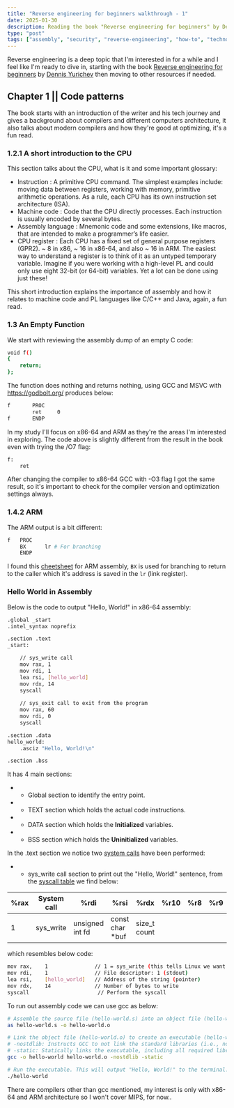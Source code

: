 ```yaml
---
title: "Reverse engineering for beginners walkthrough - 1"
date: 2025-01-30 
description: Reading the book "Reverse engineering for beginners" by Dennis Yurichev 
type: "post"  
tags: ["assembly", "security", "reverse-engineering", "how-to", "technology", "arm", "operating systems", "kernel", "x86-64", "ARM"]
---
```


Reverse engineering is a deep topic that I'm interested in for a while and I feel like I'm ready to dive in, starting with the book [Reverse engineering for beginners](https://beginners.re/) by [Dennis Yurichev](https://yurichev.com/) then moving to other resources if needed.

## Chapter 1 || Code patterns

The book starts with an introduction of the writer and his tech journey and gives a background about compilers and different computers architecture, it also talks about modern compilers and how they're good at optimizing, it's a fun read.

### 1.2.1 A short introduction to the CPU

This section talks about the CPU, what is it and some important glossary:
+ Instruction : A primitive CPU command. The simplest examples include: moving data between registers,
working with memory, primitive arithmetic operations. As a rule, each CPU has its own instruction
set architecture (ISA).
+ Machine code : Code that the CPU directly processes. Each instruction is usually encoded by several
bytes.
+ Assembly language : Mnemonic code and some extensions, like macros, that are intended to make a
programmer’s life easier.
+ CPU register : Each CPU has a fixed set of general purpose registers (GPR2). ~ 8 in x86, ~ 16 in x86-64, and also ~ 16 in ARM. The easiest way to understand a register is to think of it as an untyped temporary variable. Imagine if you were working with a high-level PL and could only use eight 32-bit (or 64-bit) variables. Yet a lot can be done using just these!

This short introduction explains the importance of assembly and how it relates to machine code and PL languages like C/C++ and Java, again, a fun read.

### 1.3 An Empty Function

We start with reviewing the assembly dump of an empty C code:

```bash
void f()
{
    return;
};
```

The function does nothing and returns nothing, using GCC and MSVC with https://godbolt.org/ produces below:

```bash
f       PROC
        ret     0
f       ENDP
```

In my study I'll focus on x86-64 and ARM as they're the areas I'm interested in exploring. The code above is slightly different from the result in the book even with trying the /O7 flag:

```bash
f:
    ret
```

After changing the compiler to x86-64 GCC with -O3 flag I got the same result, so it's important to check for the compiler version and optimization settings always.

### 1.4.2 ARM

The ARM output is a bit different:

```bash
f   PROC
    BX      lr # For branching
    ENDP
```

I found this [cheetsheet](https://azeria-labs.com/downloads/cheatsheetv1.3-1920x1080.png) for ARM assembly, ```BX``` is used for branching to return to the caller which it's address is saved in the ```lr``` (link register).

### Hello World in Assembly

Below is the code to output "Hello, World!" in x86-64 assembly:

```bash
.global _start
.intel_syntax noprefix

.section .text
_start:	

	// sys_write call	
	mov rax, 1
	mov rdi, 1	
	lea rsi, [hello_world]
	mov rdx, 14 
	syscall
	
	// sys_exit call to exit from the program
	mov rax, 60
	mov rdi, 0
	syscall

.section .data
hello_world:
	.asciz "Hello, World!\n"

.section .bss 
```

It has 4 main sections:
* - Global section to identify the entry point.
* - TEXT section which holds the actual code instructions.
* - DATA section which holds the **Initialized** variables.
* - BSS section which holds the **Uninitialized** variables.

In the .text section we notice two [system calls](https://blog.rchapman.org/posts/Linux_System_Call_Table_for_x86_64/) have been performed:

* - sys_write call section to print out the "Hello, World!" sentence, from the [syscall table](https://blog.rchapman.org/posts/Linux_System_Call_Table_for_x86_64/) we find below:

| %rax | System call | %rdi            | %rsi            | %rdx         | %r10 | %r8 | %r9 |
|------|------------|-----------------|-----------------|-------------|------|----|----|
| 1    | sys_write  | unsigned int fd | const char *buf | size_t count |      |    |    |

which resembles below code:

```bash
mov rax,    1               // 1 = sys_write (this tells Linux we want to write)
mov rdi,    1               // File descriptor: 1 (stdout)
lea rsi,    [hello_world]   // Address of the string (pointer)
mov rdx,    14              // Number of bytes to write
syscall                      // Perform the syscall
```

To run out assembly code we can use gcc as below:

```bash
# Assemble the source file (hello-world.s) into an object file (hello-world.o)
as hello-world.s -o hello-world.o

# Link the object file (hello-world.o) to create an executable (hello-world).
# -nostdlib: Instructs GCC to not link the standard libraries (i.e., no C runtime).
# -static: Statically links the executable, including all required libraries inside the binary.
gcc -o hello-world hello-world.o -nostdlib -static

# Run the executable. This will output "Hello, World!" to the terminal.
./hello-world
```

There are compilers other than gcc mentioned, my interest is only with x86-64 and ARM architecture so I won't cover MIPS, for now..
